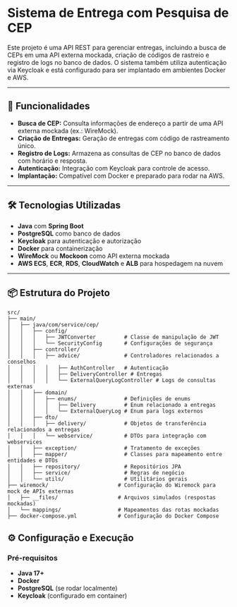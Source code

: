 # Sistema de Entrega com Pesquisa de CEP

Este projeto é uma API REST para gerenciar entregas, incluindo a busca de CEPs em uma API externa mockada, criação de códigos de rastreio e registro de logs no banco de dados. O sistema também utiliza autenticação via Keycloak e está configurado para ser implantado em ambientes Docker e AWS.

---

## 🚀 Funcionalidades

- **Busca de CEP:** Consulta informações de endereço a partir de uma API externa mockada (ex.: WireMock).
- **Criação de Entregas:** Geração de entregas com código de rastreamento único.
- **Registro de Logs:** Armazena as consultas de CEP no banco de dados com horário e resposta.
- **Autenticação:** Integração com Keycloak para controle de acesso.
- **Implantação:** Compatível com Docker e preparado para rodar na AWS.

---

## 🛠️ Tecnologias Utilizadas

- **Java** com **Spring Boot**
- **PostgreSQL** como banco de dados
- **Keycloak** para autenticação e autorização
- **Docker** para containerização
- **WireMock** ou **Mockoon** como API externa mockada
- **AWS ECS**, **ECR**, **RDS**, **CloudWatch** e **ALB** para hospedagem na nuvem

---

## 📦 Estrutura do Projeto
```
src/
├── main/
│   ├── java/com/service/cep/
│   │   ├── config/
│   │   │   ├── JWTConverter         # Classe de manipulação de JWT
│   │   │   └── SecurityConfig       # Configurações de segurança
│   │   ├── controller/
│   │   │   ├── advice/              # Controladores relacionados a conselhos
│   │   │   │   ├── AuthController   # Autenticação
│   │   │   │   ├── DeliveryController # Entregas
│   │   │   │   └── ExternalQueryLogController # Logs de consultas externas
│   │   ├── domain/
│   │   │   ├── enums/               # Definições de enums
│   │   │   │   ├── Delivery         # Enum relacionado a entregas
│   │   │   │   └── ExternalQueryLog # Enum para logs externos
│   │   ├── dto/
│   │   │   ├── delivery/            # Objetos de transferência relacionados a entregas
│   │   │   └── webservice/          # DTOs para integração com webservices
│   │   ├── exception/               # Tratamento de exceções
│   │   ├── mapper/                  # Classes para mapeamento entre entidades e DTOs
│   │   ├── repository/              # Repositórios JPA
│   │   ├── service/                 # Regras de negócio
│   │   └── utils/                   # Utilitários gerais
├── wiremock/                      # Configuração do Wiremock para mock de APIs externas
│   ├── __files/                   # Arquivos simulados (respostas mockadas)
│   └── mappings/                  # Mapeamentos das rotas mockadas
├── docker-compose.yml             # Configuração do Docker Compose

```

## ⚙️ Configuração e Execução

### Pré-requisitos

- **Java 17+**
- **Docker**
- **PostgreSQL** (se rodar localmente)
- **Keycloak** (configurado em container)